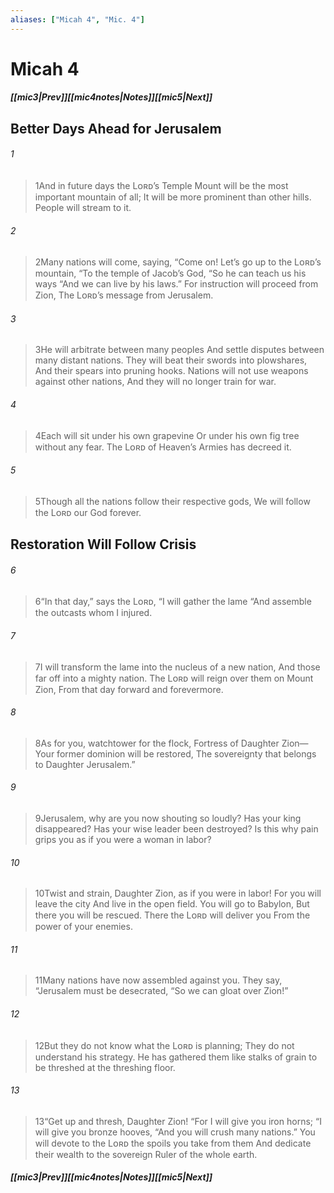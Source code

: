 ```yaml
---
aliases: ["Micah 4", "Mic. 4"]
---
```

# Micah 4
##### <span class=arrow-left></span>[[mic3|Prev]]<span class=navigation-separator></span>[[mic4notes|Notes]]<span class=navigation-separator></span>[[mic5|Next]]<span class=arrow-right></span>
## Better Days Ahead for Jerusalem
###### 1
><span class=verse-first-poetry>1</span>And in future days the Lᴏʀᴅ’s Temple Mount will be the most important mountain of all;
>It will be more prominent than other hills.
>People will stream to it.
###### 2
><span class=verse-body-poetry>2</span>Many nations will come, saying,
><span class=poetry-quote-double>“</span>Come on! Let’s go up to the Lᴏʀᴅ’s mountain,
><span class=poetry-quote-double>“</span>To the temple of Jacob’s God,
><span class=poetry-quote-double>“</span>So he can teach us his ways
><span class=poetry-quote-double>“</span>And we can live by his laws.”
>For instruction will proceed from Zion,
>The Lᴏʀᴅ’s message from Jerusalem.
###### 3
><span class=verse-body-poetry>3</span>He will arbitrate between many peoples
>And settle disputes between many distant nations.
>They will beat their swords into plowshares,
>And their spears into pruning hooks.
>Nations will not use weapons against other nations,
>And they will no longer train for war.
###### 4
><span class=verse-body-poetry>4</span>Each will sit under his own grapevine
>Or under his own fig tree without any fear.
>The Lᴏʀᴅ of Heaven’s Armies has decreed it.
###### 5
><span class=verse-body-poetry>5</span>Though all the nations follow their respective gods,
>We will follow the Lᴏʀᴅ our God forever.
## Restoration Will Follow Crisis
###### 6
><span class=verse-first-poetry>6</span><span class=poetry-quote-double>“</span>In that day,” says the Lᴏʀᴅ, “I will gather the lame
><span class=poetry-quote-double>“</span>And assemble the outcasts whom I injured.
###### 7
><span class=verse-body-poetry>7</span>I will transform the lame into the nucleus of a new nation,
>And those far off into a mighty nation.
>The Lᴏʀᴅ will reign over them on Mount Zion,
>From that day forward and forevermore.
###### 8
><span class=verse-body-poetry>8</span>As for you, watchtower for the flock,
>Fortress of Daughter Zion—
>Your former dominion will be restored,
>The sovereignty that belongs to Daughter Jerusalem.”
<div class=paragraph-break></div>

###### 9
><span class=verse-first-poetry>9</span>Jerusalem, why are you now shouting so loudly?
>Has your king disappeared?
>Has your wise leader been destroyed?
>Is this why pain grips you as if you were a woman in labor?
###### 10
><span class=verse-body-poetry>10</span>Twist and strain, Daughter Zion, as if you were in labor!
>For you will leave the city
>And live in the open field.
>You will go to Babylon,
>But there you will be rescued.
>There the Lᴏʀᴅ will deliver you
>From the power of your enemies.
###### 11
><span class=verse-body-poetry>11</span>Many nations have now assembled against you.
>They say, “Jerusalem must be desecrated,
><span class=poetry-quote-double>“</span>So we can gloat over Zion!”
###### 12
><span class=verse-body-poetry>12</span>But they do not know what the Lᴏʀᴅ is planning;
>They do not understand his strategy.
>He has gathered them like stalks of grain to be threshed at the threshing floor.
###### 13
><span class=verse-body-poetry>13</span><span class=poetry-quote-double>“</span>Get up and thresh, Daughter Zion!
><span class=poetry-quote-double>“</span>For I will give you iron horns;
><span class=poetry-quote-double>“</span>I will give you bronze hooves,
><span class=poetry-quote-double>“</span>And you will crush many nations.”
>You will devote to the Lᴏʀᴅ the spoils you take from them
>And dedicate their wealth to the sovereign Ruler of the whole earth.
##### <span class=arrow-left></span>[[mic3|Prev]]<span class=navigation-separator></span>[[mic4notes|Notes]]<span class=navigation-separator></span>[[mic5|Next]]<span class=arrow-right></span>